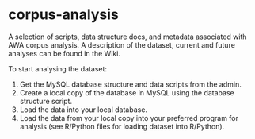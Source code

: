 # corpus-analysis
A selection of scripts, data structure docs, and metadata associated with AWA corpus analysis.
A description of the dataset, current and future analyses can be found in the Wiki.

To start analysing the dataset:
1. Get the MySQL database structure and data scripts from the admin.
2. Create a local copy of the database in MySQL using the database structure script.
3. Load the data into your local database.
4. Load the data from your local copy into your preferred program for analysis (see R/Python files for loading dataset into R/Python).
